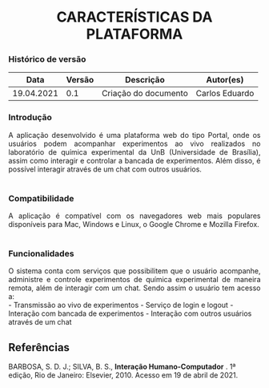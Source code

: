 # <center> CARACTERÍSTICAS DA PLATAFORMA


### Histórico de versão<br>

|Data | Versão | Descrição | Autor(es)|
| -- | -- | -- | -- |
| 19.04.2021 | 0.1 | Criação do documento |Carlos Eduardo|

### Introdução
<div align="justify"> A aplicação desenvolvido é uma plataforma web do tipo Portal, onde os usuários podem acompanhar experimentos ao vivo realizados no laboratório de química experimental da UnB (Universidade de Brasília), assim como interagir e controlar a bancada de experimentos. Além disso, é possível interagir através de um chat com outros usuários.
</div><br>

### Compatibilidade
<div align="justify"> A aplicação é compatível com os navegadores web mais populares disponíveis para Mac, Windows e Linux, o Google Chrome e Mozilla Firefox.
</div><br>

### Funcionalidades
<div align="justify"> O sistema conta com serviços que possibilitem que o usuário acompanhe, administre e controle experimentos de química experimental de maneira remota, além de interagir com um chat. Sendo assim o usuário tem acesso a: </div>
- Transmissão ao vivo de experimentos
- Serviço de login e logout
- Interação com bancada de experimentos
- Interação com outros usuários através de um chat
<br>

## Referências
 BARBOSA, S. D. J.; SILVA, B. S., **Interação Humano-Computador** . 1ª edição, Rio de Janeiro: Elsevier, 2010. Acesso em 19 de abril de 2021.